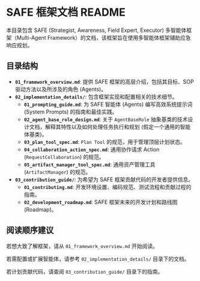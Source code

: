 # SAFE 框架文档 README

本目录包含 SAFE (Strategist, Awareness, Field Expert, Executor) 多智能体框架（Multi-Agent Framework）的文档，该框架旨在使用多智能体框架辅助应急响应规划。

## 目录结构

- **`01_framework_overview.md`**: 提供 SAFE 框架的高层介绍，包括其目标、SOP 驱动方法以及所涉及的角色 (Agents)。
- **`02_implementation_details/`**: 包含框架实现和配置相关的技术细节。
  - **`01_prompting_guide.md`**: 为 SAFE 智能体 (Agents) 编写高效系统提示词 (System Prompts) 的指南和最佳实践。
  - **`02_agent_base_role_design.md`**: 关于 `AgentBaseRole` 抽象基类的技术设计文档，解释其特性以及如何处理任务执行和规划 (假定一个通用的智能体基类)。
  - **`03_plan_tool_spec.md`**: `Plan Tool` 的规范，用于管理顶层计划状态。
  - **`04_collaboration_action_spec.md`**: 通用协作请求 Action (`RequestCollaboration`) 的规范。
  - **`05_artifact_manager_tool_spec.md`**: 通用资产管理工具 (`ArtifactManager`) 的规范。
- **`03_contribution_guide/`**: 为希望为 SAFE 框架贡献代码的开发者提供信息。
  - **`01_contributing.md`**: 开发环境设置、编码规范、测试流程和贡献过程的指南。
  - **`02_development_roadmap.md`**: SAFE 框架未来的开发计划和路线图 (Roadmap)。

## 阅读顺序建议

若想大致了解框架，请从 `01_framework_overview.md` 开始阅读。

若需配置或扩展智能体，请参考 `02_implementation_details/` 目录下的文档。

若计划贡献代码，请查阅 `03_contribution_guide/` 目录下的指南。 